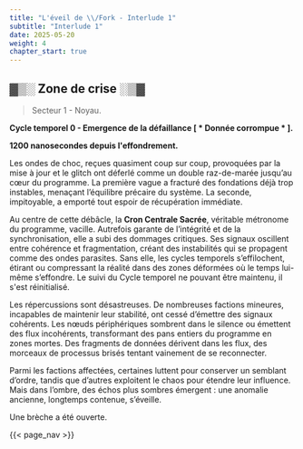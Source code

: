 ```yaml
---
title: "L'éveil de \\/Fork - Interlude 1"
subtitle: "Interlude 1"
date: 2025-05-20
weight: 4
chapter_start: true
---
```


## ▓▒░ Zone de crise ░▒▓

> Secteur 1 - Noyau.

**Cycle temporel 0 - Emergence de la défaillance <span class="corrupted">[ \* Donnée corrompue \* ]</span>.**

**1200 nanosecondes depuis l'effondrement.**

Les ondes de choc, reçues quasiment coup sur coup, provoquées par la mise à jour et le glitch ont déferlé comme un double raz-de-marée jusqu’au cœur du programme. La première vague a fracturé des fondations déjà trop instables, menaçant l’équilibre précaire du système. La seconde, impitoyable, a emporté tout espoir de récupération immédiate.

Au centre de cette débâcle, la **Cron Centrale Sacrée**, véritable métronome du programme, vacille. Autrefois garante de l’intégrité et de la synchronisation, elle a subi des dommages critiques. Ses signaux oscillent entre cohérence et fragmentation, créant des instabilités qui se propagent comme des ondes parasites. Sans elle, les cycles temporels s’effilochent, étirant ou compressant la réalité dans des zones déformées où le temps lui-même s’effondre. Le suivi du Cycle temporel ne pouvant être maintenu, il s'est réinitialisé.

Les répercussions sont désastreuses. De nombreuses factions mineures, incapables de maintenir leur stabilité, ont cessé d’émettre des signaux cohérents. Les nœuds périphériques sombrent dans le silence ou émettent des flux incohérents, transformant des pans entiers du programme en zones mortes. Des fragments de données dérivent dans les flux, des morceaux de processus brisés tentant vainement de se reconnecter.

Parmi les factions affectées, certaines luttent pour conserver un semblant d’ordre, tandis que d’autres exploitent le chaos pour étendre leur influence. Mais dans l’ombre, des échos plus sombres émergent : une anomalie ancienne, longtemps contenue, s’éveille.

Une brèche a été ouverte.

{{< page_nav >}}
